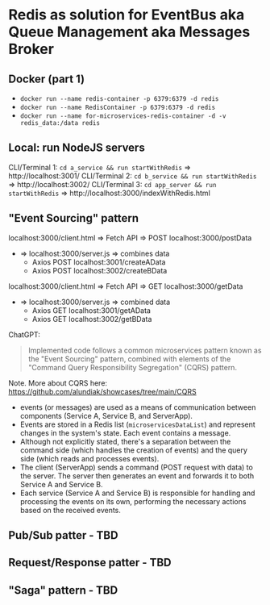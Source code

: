 Redis as solution for EventBus aka Queue Management aka Messages Broker
===

## Docker (part 1)

- `docker run --name redis-container -p 6379:6379 -d redis`
- `docker run --name RedisContainer -p 6379:6379 -d redis`
- `docker run --name for-microservices-redis-container -d -v redis_data:/data redis`


## Local: run NodeJS servers

CLI/Terminal 1: `cd a_service && run startWithRedis` => http://localhost:3001/
CLI/Terminal 2: `cd b_service && run startWithRedis` => http://localhost:3002/
CLI/Terminal 3: `cd app_server && run startWithRedis` => http://localhost:3000/indexWithRedis.html


## "Event Sourcing" pattern

localhost:3000/client.html => Fetch API => POST localhost:3000/postData 
- => localhost:3000/server.js => combines data
  - Axios POST localhost:3001/createAData
  - Axios POST localhost:3002/createBData

localhost:3000/client.html => Fetch API => GET localhost:3000/getData 
- => localhost:3000/server.js => combined data
  - Axios GET localhost:3001/getAData
  - Axios GET localhost:3002/getBData

ChatGPT:

> Implemented code follows a common microservices pattern known as the "Event Sourcing" pattern, combined with elements of the "Command Query Responsibility Segregation" (CQRS) pattern.

Note. More about CQRS here: https://github.com/alundiak/showcases/tree/main/CQRS

- events (or messages) are used as a means of communication between components (Service A, Service B, and ServerApp).
- Events are stored in a Redis list (`microservicesDataList`) and represent changes in the system's state. Each event contains a message.
- Although not explicitly stated, there's a separation between the command side (which handles the creation of events) and the query side (which reads and processes events).
- The client (ServerApp) sends a command (POST request with data) to the server. The server then generates an event and forwards it to both Service A and Service B.
- Each service (Service A and Service B) is responsible for handling and processing the events on its own, performing the necessary actions based on the received events.


## Pub/Sub patter - TBD

## Request/Response patter - TBD

## "Saga" pattern - TBD
